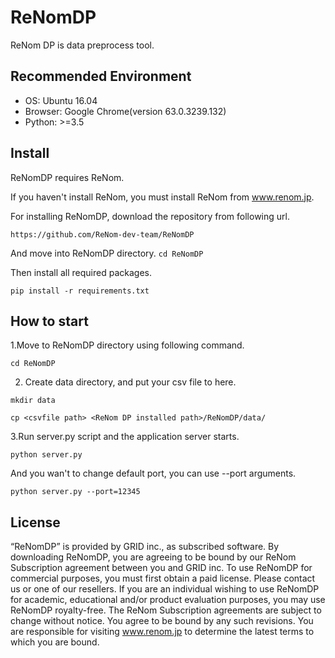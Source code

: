 
# ReNomDP

ReNom DP is data preprocess tool.


## Recommended Environment
- OS: Ubuntu 16.04
- Browser: Google Chrome(version 63.0.3239.132)
- Python: >=3.5


## Install
ReNomDP requires ReNom.

If you haven't install ReNom, you must install ReNom from www.renom.jp.

For installing ReNomDP, download the repository from following url.

`https://github.com/ReNom-dev-team/ReNomDP`

And move into ReNomDP directory.
`cd ReNomDP`

Then install all required packages.

`pip install -r requirements.txt`


## How to start

1.Move to ReNomDP directory using following command.

`cd ReNomDP`

2. Create data directory, and put your csv file to here.

`mkdir data`

`cp <csvfile path> <ReNom DP installed path>/ReNomDP/data/`

3.Run server.py script and the application server starts.

`python server.py`

And you wan't to change default port, you can use --port arguments.

`python server.py --port=12345`


## License

“ReNomDP” is provided by GRID inc., as subscribed software.  By downloading ReNomDP, you are agreeing to be bound by our ReNom Subscription agreement between you and GRID inc.
To use ReNomDP for commercial purposes, you must first obtain a paid license. Please contact us or one of our resellers.  If you are an individual wishing to use ReNomDP for academic, educational and/or product evaluation purposes, you may use ReNomDP royalty-free.
The ReNom Subscription agreements are subject to change without notice. You agree to be bound by any such revisions. You are responsible for visiting www.renom.jp to determine the latest terms to which you are bound.
